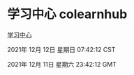 # 学习中心 colearnhub
[学习中心](http://59.174.25.102:56308/colearnhub/)

2021年 12月 12日 星期日 07:42:12 CST

2021年 12月 11日 星期六 23:42:12 GMT
